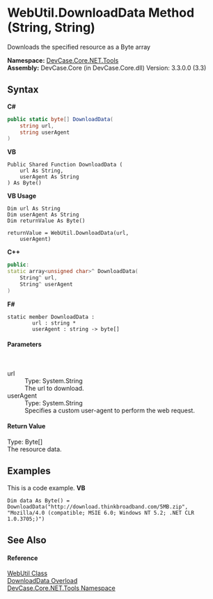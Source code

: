 # WebUtil.DownloadData Method (String, String)
 

Downloads the specified resource as a Byte array

**Namespace:**&nbsp;<a href="N_DevCase_Core_NET_Tools">DevCase.Core.NET.Tools</a><br />**Assembly:**&nbsp;DevCase.Core (in DevCase.Core.dll) Version: 3.3.0.0 (3.3)

## Syntax

**C#**<br />
``` C#
public static byte[] DownloadData(
	string url,
	string userAgent
)
```

**VB**<br />
``` VB
Public Shared Function DownloadData ( 
	url As String,
	userAgent As String
) As Byte()
```

**VB Usage**<br />
``` VB Usage
Dim url As String
Dim userAgent As String
Dim returnValue As Byte()

returnValue = WebUtil.DownloadData(url, 
	userAgent)
```

**C++**<br />
``` C++
public:
static array<unsigned char>^ DownloadData(
	String^ url, 
	String^ userAgent
)
```

**F#**<br />
``` F#
static member DownloadData : 
        url : string * 
        userAgent : string -> byte[] 

```


#### Parameters
&nbsp;<dl><dt>url</dt><dd>Type: System.String<br />The url to download.</dd><dt>userAgent</dt><dd>Type: System.String<br />Specifies a custom user-agent to perform the web request.</dd></dl>

#### Return Value
Type: Byte[]<br />The resource data.

## Examples
This is a code example. 
**VB**<br />
``` VB
Dim data As Byte() = DownloadData("http://download.thinkbroadband.com/5MB.zip", "Mozilla/4.0 (compatible; MSIE 6.0; Windows NT 5.2; .NET CLR 1.0.3705;)")
```


## See Also


#### Reference
<a href="T_DevCase_Core_NET_Tools_WebUtil">WebUtil Class</a><br /><a href="Overload_DevCase_Core_NET_Tools_WebUtil_DownloadData">DownloadData Overload</a><br /><a href="N_DevCase_Core_NET_Tools">DevCase.Core.NET.Tools Namespace</a><br />